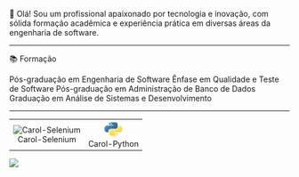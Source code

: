 👋 Olá! Sou um profissional apaixonado por tecnologia e inovação, com sólida formação acadêmica e experiência prática em diversas áreas da engenharia de software.
___________________________________________________________________________________________________________________________________________________________________
📚 Formação

Pós-graduação em Engenharia de Software
Ênfase em Qualidade e Teste de Software
Pós-graduação em Administração de Banco de Dados
Graduação em Análise de Sistemas e Desenvolvimento
____________________________________________________________________________________________________________________________________________________________________
<table style="border:none;">
  <tr>
    <td style="border:none; text-align:center;">
      <img alt="Carol-Selenium" height="30" width="30" src="https://upload.wikimedia.org/wikipedia/commons/d/d5/Selenium_Logo.png" style="max-width: 100%;">
      <br> Carol-Selenium
    </td>
    <td style="border:none; text-align:center;">
      <img alt="Carol-Python" height="30" width="40" src="https://raw.githubusercontent.com/devicons/devicon/master/icons/python/python-original.svg" style="max-width: 100%;">
      <br> Carol-Python
    </td>
  </tr>
</table>





<img src="https://camo.githubusercontent.com/cc8a4ea180871317216b7557a7a9b8f1b565ce74863323097aa367961c70de96/68747470733a2f2f696d672e736869656c64732e696f2f62616467652f2d496e7374616772616d2d2532334534343035463f7374796c653d666f722d7468652d6261646765266c6f676f3d696e7374616772616d266c6f676f436f6c6f723d7768697465" data-canonical-src="https://img.shields.io/badge/-Instagram-%23E4405F?style=for-the-badge&amp;logo=instagram&amp;logoColor=white" style="max-width: 100%;">
